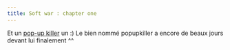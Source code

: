 ```yaml
---
title: Soft war : chapter one
---
```


Et un [pop-up
killer](http://software.xfx.net/utilities/popupkiller/tsguide/index.html) un
:) Le bien nommé popupkiller a encore de beaux jours devant lui finalement ^^

